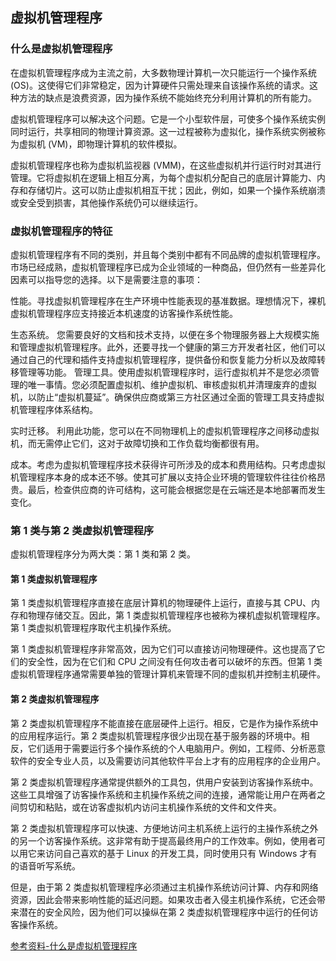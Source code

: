 ## 虚拟机管理程序

### 什么是虚拟机管理程序
在虚拟机管理程序成为主流之前，大多数物理计算机一次只能运行一个操作系统 (OS)。这使得它们非常稳定，因为计算硬件只需处理来自该操作系统的请求。这种方法的缺点是浪费资源，因为操作系统不能始终充分利用计算机的所有能力。

虚拟机管理程序可以解决这个问题。它是一个小型软件层，可使多个操作系统实例同时运行，共享相同的物理计算资源。这一过程被称为虚拟化，操作系统实例被称为虚拟机 (VM)，即物理计算机的软件模拟。

虚拟机管理程序也称为虚拟机监视器 (VMM)，在这些虚拟机并行运行时对其进行管理。它将虚拟机在逻辑上相互分离，为每个虚拟机分配自己的底层计算能力、内存和存储切片。这可以防止虚拟机相互干扰；因此，例如，如果一个操作系统崩溃或安全受到损害，其他操作系统仍可以继续运行。

### 虚拟机管理程序的特征

虚拟机管理程序有不同的类别，并且每个类别中都有不同品牌的虚拟机管理程序。市场已经成熟，虚拟机管理程序已成为企业领域的一种商品，但仍然有一些差异化因素可以指导您的选择。以下是需要注意的事项：

性能。寻找虚拟机管理程序在生产环境中性能表现的基准数据。理想情况下，裸机虚拟机管理程序应支持接近本机速度的访客操作系统性能。

生态系统。 您需要良好的文档和技术支持，以便在多个物理服务器上大规模实施和管理虚拟机管理程序。此外，还要寻找一个健康的第三方开发者社区，他们可以通过自己的代理和插件支持虚拟机管理程序，提供备份和恢复能力分析以及故障转移管理等功能。
管理工具。使用虚拟机管理程序时，运行虚拟机并不是您必须管理的唯一事情。您必须配置虚拟机、维护虚拟机、审核虚拟机并清理废弃的虚拟机，以防止“虚拟机蔓延”。确保供应商或第三方社区通过全面的管理工具支持虚拟机管理程序体系结构。

实时迁移。 利用此功能，您可以在不同物理机上的虚拟机管理程序之间移动虚拟机，而无需停止它们，这对于故障切换和工作负载均衡都很有用。

成本。考虑为虚拟机管理程序技术获得许可所涉及的成本和费用结构。只考虑虚拟机管理程序本身的成本还不够。使其可扩展以支持企业环境的管理软件往往价格昂贵。最后，检查供应商的许可结构，这可能会根据您是在云端还是本地部署而发生变化。

### 第 1 类与第 2 类虚拟机管理程序
虚拟机管理程序分为两大类：第 1 类和第 2 类。

#### 第 1 类虚拟机管理程序

第 1 类虚拟机管理程序直接在底层计算机的物理硬件上运行，直接与其 CPU、内存和物理存储交互。因此，第 1 类虚拟机管理程序也被称为裸机虚拟机管理程序。第 1 类虚拟机管理程序取代主机操作系统。

第 1 类虚拟机管理程序非常高效，因为它们可以直接访问物理硬件。这也提高了它们的安全性，因为在它们和 CPU 之间没有任何攻击者可以破坏的东西。但第 1 类虚拟机管理程序通常需要单独的管理计算机来管理不同的虚拟机并控制主机硬件。

#### 第 2 类虚拟机管理程序

第 2 类虚拟机管理程序不能直接在底层硬件上运行。相反，它是作为操作系统中的应用程序运行。第 2 类虚拟机管理程序很少出现在基于服务器的环境中。相反，它们适用于需要运行多个操作系统的个人电脑用户。例如，工程师、分析恶意软件的安全专业人员，以及需要访问其他软件平台上才有的应用程序的企业用户。

第 2 类虚拟机管理程序通常提供额外的工具包，供用户安装到访客操作系统中。这些工具增强了访客操作系统和主机操作系统之间的连接，通常能让用户在两者之间剪切和粘贴，或在访客虚拟机内访问主机操作系统的文件和文件夹。

第 2 类虚拟机管理程序可以快速、方便地访问主机系统上运行的主操作系统之外的另一个访客操作系统。这非常有助于提高最终用户的工作效率。例如，使用者可以用它来访问自己喜欢的基于 Linux 的开发工具，同时使用只有 Windows 才有的语音听写系统。

但是，由于第 2 类虚拟机管理程序必须通过主机操作系统访问计算、内存和网络资源，因此会带来影响性能的延迟问题。如果攻击者入侵主机操作系统，它还会带来潜在的安全风险，因为他们可以操纵在第 2 类虚拟机管理程序中运行的任何访客操作系统。

[参考资料-什么是虚拟机管理程序](https://www.ibm.com/cn-zh/topics/hypervisors)